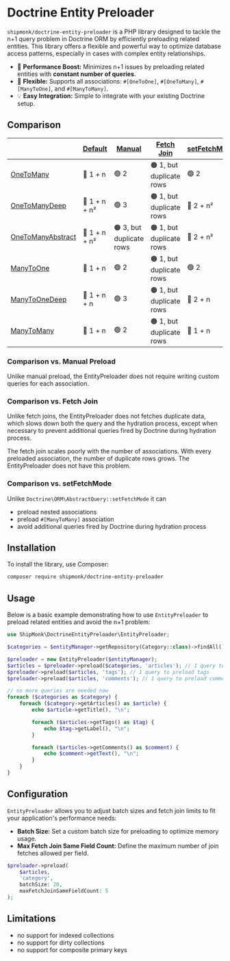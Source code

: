 # Doctrine Entity Preloader

`shipmonk/doctrine-entity-preloader` is a PHP library designed to tackle the n+1 query problem in Doctrine ORM by efficiently preloading related entities. This library offers a flexible and powerful way to optimize database access patterns, especially in cases with complex entity relationships.

- :rocket: **Performance Boost:** Minimizes n+1 issues by preloading related entities with **constant number of queries**.
- :arrows_counterclockwise: **Flexible:** Supports all associations: `#[OneToOne]`, `#[OneToMany]`, `#[ManyToOne]`, and `#[ManyToMany]`.
- :bulb: **Easy Integration:** Simple to integrate with your existing Doctrine setup.


## Comparison

|                                                                        | [Default](https://docs.google.com/presentation/d/1sSlZOxmEUVKt0l8zhimex-6lR0ilC001GXh8colaXxg/edit#slide=id.g30998e74a82_0_0) | [Manual](https://docs.google.com/presentation/d/1sSlZOxmEUVKt0l8zhimex-6lR0ilC001GXh8colaXxg/edit#slide=id.g309b68062f4_0_0) | [Fetch Join](https://docs.google.com/presentation/d/1sSlZOxmEUVKt0l8zhimex-6lR0ilC001GXh8colaXxg/edit#slide=id.g309b68062f4_0_15) | [setFetchMode](https://docs.google.com/presentation/d/1sSlZOxmEUVKt0l8zhimex-6lR0ilC001GXh8colaXxg/edit#slide=id.g309b68062f4_0_35) | [**EntityPreloader**](https://docs.google.com/presentation/d/1sSlZOxmEUVKt0l8zhimex-6lR0ilC001GXh8colaXxg/edit#slide=id.g309b68062f4_0_265) |
|------------------------------------------------------------------------|-------------------------------------------------------------------------------------------------------------------------------|------------------------------------------------------------------------------------------------------------------------------|-----------------------------------------------------------------------------------------------------------------------------------|-------------------------------------------------------------------------------------------------------------------------------------|---------------------------------------------------------------------------------------------------------------------------------------------|
| [OneToMany](tests/EntityPreloadBlogOneHasManyTest.php)                 | :red_circle: 1 + n                                                                                                            | :green_circle: 2                                                                                                             | :orange_circle: 1, but<br>duplicate rows                                                                                          | :green_circle: 2                                                                                                                    | :green_circle: 2                                                                                                                            |
| [OneToManyDeep](tests/EntityPreloadBlogOneHasManyDeepTest.php)         | :red_circle: 1 + n + n²                                                                                                       | :green_circle: 3                                                                                                             | :orange_circle: 1, but<br>duplicate rows                                                                                          | :red_circle: 2 + n²                                                                                                                 | :green_circle: 3                                                                                                                            |
| [OneToManyAbstract](tests/EntityPreloadBlogOneHasManyAbstractTest.php) | :red_circle: 1 + n + n²                                                                                                       | :orange_circle: 3, but<br>duplicate rows                                                                                     | :orange_circle: 1, but<br>duplicate rows                                                                                          | :red_circle: 2 + n²                                                                                                                 | :orange_circle: 3, but<br>duplicate rows                                                                                                    |
| [ManyToOne](tests/EntityPreloadBlogManyHasOneTest.php)                 | :red_circle: 1 + n                                                                                                            | :green_circle: 2                                                                                                             | :orange_circle: 1, but<br>duplicate rows                                                                                          | :green_circle: 2                                                                                                                    | :green_circle: 2                                                                                                                            |
| [ManyToOneDeep](tests/EntityPreloadBlogManyHasOneDeepTest.php)         | :red_circle: 1 + n + n                                                                                                        | :green_circle: 3                                                                                                             | :orange_circle: 1, but<br>duplicate rows                                                                                          | :red_circle: 2 + n                                                                                                                  | :green_circle: 3                                                                                                                            |
| [ManyToMany](tests/EntityPreloadBlogManyHasManyTest.php)               | :red_circle: 1 + n                                                                                                            | :green_circle: 2                                                                                                             | :orange_circle: 1, but<br>duplicate rows                                                                                          | :red_circle: 1 + n                                                                                                                  | :green_circle: 2                                                                                                                            |


### Comparison vs. Manual Preload

Unlike manual preload, the EntityPreloader does not require writing custom queries for each association.

### Comparison vs. Fetch Join

Unlike fetch joins, the EntityPreloader does not fetches duplicate data, which slows down both the query and the hydration process, except when necessary to prevent additional queries fired by Doctrine during hydration process.

The fetch join scales poorly with the number of associations. With every preloaded association, the number of duplicate rows grows. The EntityPreloader does not have this problem.

### Comparison vs. setFetchMode

Unlike `Doctrine\ORM\AbstractQuery::setFetchMode` it can

* preload nested associations
* preload `#[ManyToMany]` association
* avoid additional queries fired by Doctrine during hydration process


## Installation

To install the library, use Composer:

```sh
composer require shipmonk/doctrine-entity-preloader
```

## Usage

Below is a basic example demonstrating how to use `EntityPreloader` to preload related entities and avoid the n+1 problem:

```php
use ShipMonk\DoctrineEntityPreloader\EntityPreloader;

$categories = $entityManager->getRepository(Category::class)->findAll();

$preloader = new EntityPreloader($entityManager);
$articles = $preloader->preload($categories, 'articles'); // 1 query to preload articles
$preloader->preload($articles, 'tags'); // 1 query to preload tags
$preloader->preload($articles, 'comments'); // 1 query to preload comments

// no more queries are needed now
foreach ($categories as $category) {
    foreach ($category->getArticles() as $article) {
        echo $article->getTitle(), "\n";

        foreach ($articles->getTags() as $tag) {
            echo $tag->getLabel(), "\n";
        }

        foreach ($articles->getComments() as $comment) {
            echo $comment->getText(), "\n";
        }
    }
}
```

## Configuration

`EntityPreloader` allows you to adjust batch sizes and fetch join limits to fit your application's performance needs:

- **Batch Size:** Set a custom batch size for preloading to optimize memory usage.
- **Max Fetch Join Same Field Count:** Define the maximum number of join fetches allowed per field.

```php
$preloader->preload(
    $articles,
    'category',
    batchSize: 20,
    maxFetchJoinSameFieldCount: 5
);
```


## Limitations

- no support for indexed collections
- no support for dirty collections
- no support for composite primary keys

